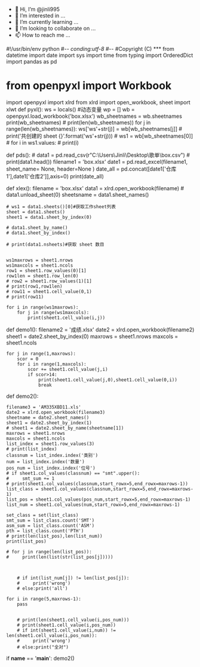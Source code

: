 - 👋 Hi, I’m @jinli995
- 👀 I’m interested in ...
- 🌱 I’m currently learning ...
- 💞️ I’m looking to collaborate on ...
- 📫 How to reach me ...

<!---
jinli995/jinli995 is a ✨ special ✨ repository because its `README.md` (this file) appears on your GitHub profile.
You can click the Preview link to take a look at your changes.
--->
#!/usr/bin/env python
#-*- conding:utf-8 #-*-
#Copyright (C) ***
from datetime import date
import sys
import time
from typing import OrderedDict
import pandas as pd
# from openpyxl import Workbook
import openpyxl
import xlrd
from xlrd import open_workbook, sheet
import xlwt
def pyxl():
    ws = locals() #动态变量
    wp = []
    wb = openpyxl.load_workbook('box.xlsx')
    wb_sheetnames = wb.sheetnames
    print(wb_sheetnames)
    # print(len(wb_sheetnames))
    for j in range(len(wb_sheetnames)):
        ws['ws'+str(j)] = wb[wb_sheetnames[j]]
        # print('共创建的 sheet {}'.format('ws'+str(j)))
    # ws1 = wb[wb_sheetnames[0]]
    # for i in ws1.values:
    #     print(i)

def pds():
    # data1 = pd.read_csv(r"C:\Users\Jinli\Desktop\歌单\box.csv")
    # print(data1.head())
    filename1 = 'box.xlsx'
    date1 = pd.read_excel(filename1,
    sheet_name= None,
    header=None
  )
    date_all = pd.concat([date1['仓库1'],date1['仓库2']],axis=0)
    print(date_all)


    

def xlex():
    filename = 'box.xlsx'
    data1 = xlrd.open_workbook(filename)
    # data1.unload_sheet(0)
    sheetsname = data1.sheet_names()

    # ws1 = data1.sheets()[0]#获取工作sheet列表
    sheet = data1.sheets()
    sheet1 = data1.sheet_by_index(0)

    # data1.sheet_by_name()
    # data1.sheet_by_index()

    # print(data1.nsheets)#获取 sheet 数目


    ws1maxrows = sheet1.nrows
    ws1maxcols = sheet1.ncols
    row1 = sheet1.row_values(0)[1]
    row1len = sheet1.row_len(0)
    # row2 = sheet1.row_values(1)[1]
    # print(row1,row1len)
    # row11 = sheet1.cell_value(0,1)
    # print(row11)

    for i in range(ws1maxrows):
        for j in range(ws1maxcols):
            print(sheet1.cell_value(i,j))

def demo1():
    filename2 = '成绩.xlsx'
    date2 = xlrd.open_workbook(filename2)
    sheet1 = date2.sheet_by_index(0)
    maxrows = sheet1.nrows
    maxcols = sheet1.ncols
    
    for j in range(1,maxrows):
        scor = 0
        for i in range(1,maxcols):
            scor += sheet1.cell_value(j,i)
            if scor>14:
                print(sheet1.cell_value(j,0),sheet1.cell_value(0,i))
                break
def demo2():
    
    filename3 = 'AM335XBD11.xls'
    date2 = xlrd.open_workbook(filename3)
    sheetname = date2.sheet_names()
    sheet1 = date2.sheet_by_index(1)
    # sheet1 = date2.sheet_by_name(sheetname[1])
    maxrows = sheet1.nrows
    maxcols = sheet1.ncols
    list_index = sheet1.row_values(3)
    # print(list_index)
    classnum = list_index.index('类别')
    num = list_index.index('数量')
    pos_num = list_index.index('位号')
    # if sheet1.col_values(classnum) == "smt".upper():
    #     smt_sum += 1
    # print(sheet1.col_values(classnum,start_rowx=5,end_rowx=maxrows-1))
    list_class = sheet1.col_values(classnum,start_rowx=5,end_rowx=maxrows-1)
    list_pos = sheet1.col_values(pos_num,start_rowx=5,end_rowx=maxrows-1)
    list_num = sheet1.col_values(num,start_rowx=5,end_rowx=maxrows-1)

    set_class = set(list_class)
    smt_sum = list_class.count('SMT')
    asm_sum = list_class.count('ASM')
    pth = list_class.count('PTH')
    # print(len(list_pos),len(list_num))
    print(list_pos)
    
    # for j in range(len(list_pos)):
    #     print(len(list(str(list_pos[j]))))



        # if int(list_num[j]) != len(list_pos[j]):
        #     print('wrong')
        # else:print('all')

    for i in range(5,maxrows-1):
        pass

    
        # print(len(sheet1.cell_value(i,pos_num)))
        # print(sheet1.cell_value(i,pos_num))
        # if int(sheet1.cell_value(i,num)) != len(sheet1.cell_value(i,pos_num)):
        #     print('wrong')
        # else:print("全对")


if  __name__ == '__main__':
    demo2()
